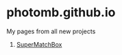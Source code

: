 # photomb.github.io
My pages from all new projects
1. [SuperMatchBox](https://photomb.github.io/sumabox/indx.html) 
